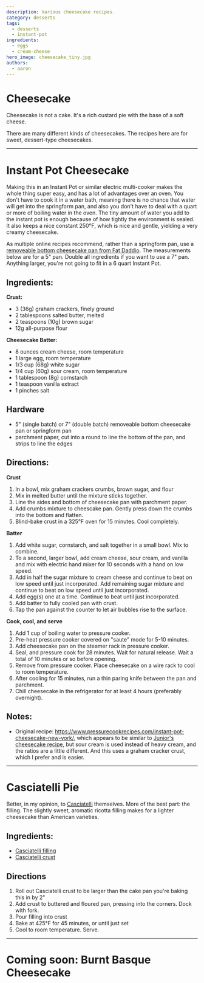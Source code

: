 ```yaml
---
description: Various cheesecake recipes.
category: desserts
tags:
  - desserts
  - instant-pot
ingredients:
  - eggs
  - cream-cheese
hero_image: cheesecake_tiny.jpg
authors:
  - aaron
---
```


# Cheesecake

Cheesecake is not a cake. It's a rich custard pie with the base of a soft cheese. 

There are many different kinds of cheesecakes. The recipes here are for sweet, dessert-type cheesecakes.

* * *

# Instant Pot Cheesecake

Making this in an Instant Pot or similar electric multi-cooker makes the whole thing super easy, and has a lot of advantages over an oven. You don't have to cook it in a water bath, meaning there is no chance that water will get into the springform pan, and also you don't have to deal with a quart or more of boiling water in the oven. The tiny amount of water you add to the instant pot is enough because of how tightly the environment is sealed. It also keeps a nice constant 250°F, which is nice and gentle, yielding a very creamy cheesecake.

As multiple online recipes recommend, rather than a springform pan, use a [removeable bottom cheesecake pan from Fat Daddio](https://shop.fatdaddios.com/products/cheesecake-pans). The measurements below are for a 5" pan. Double all ingredients if you want to use a 7" pan. Anything larger, you're not going to fit in a 6 quart Instant Pot.

## Ingredients:

**Crust:**

* 3 (36g) graham crackers, finely ground
* 2 tablespoons salted butter, melted
* 2 teaspoons (10g) brown sugar
* 12g all-purpose flour 

**Cheesecake Batter:**

* 8 ounces cream cheese, room temperature
* 1 large egg, room temperature
* 1/3 cup (68g) white sugar
* 1/4 cup (60g) sour cream, room temperature
* 1 tablespoon (8g) cornstarch
* 1 teaspoon vanilla extract
* 1 pinches salt

## Hardware

* 5" (single batch) or 7" (double batch) removeable bottom cheesecake pan or springform pan
* parchment paper, cut into a round to line the bottom of the pan, and strips to line the edges

## Directions:

**Crust**

1. In a bowl, mix graham crackers crumbs, brown sugar, and flour
2. Mix in melted butter until the mixture sticks together.
3. Line the sides and bottom of cheesecake pan with parchment paper.
4. Add crumbs mixture to cheescake pan. Gently press down the crumbs into the bottom and flatten.
5. Blind-bake crust in a 325°F oven for 15 minutes. Cool completely.

**Batter**

1. Add white sugar, cornstarch, and salt together in a small bowl. Mix to combine.
2. To a second, larger bowl, add cream cheese, sour cream, and vanilla and mix with electric hand mixer for 10 seconds with a hand on low speed.
3. Add in half the sugar mixture to cream cheese and continue to beat on low speed until just incorporated. Add remaining sugar mixture and continue to beat on low speed until just incorporated.
4. Add egg(s) one at a time. Continue to beat until just incorporated.
5. Add batter to fully cooled pan with crust.
6. Tap the pan against the counter to let air bubbles rise to the surface.

**Cook, cool, and serve**

1. Add 1 cup of boiling water to pressure cooker. 
2. Pre-heat pressure cooker covered on "saute" mode for 5-10 minutes.
3. Add cheesecake pan on the steamer rack in pressure cooker.
4. Seal, and pressure cook for 28 minutes. Wait for natural release. Wait a total of 10 minutes or so before opening.
5. Remove from pressure cooker. Place cheesecake on a wire rack to cool to room temperature.
6. After cooling for 15 minutes, run a thin paring knife between the pan and parchment. 
7. Chill cheesecake in the refrigerator for at least 4 hours (preferably overnight).

## Notes:

* Original recipe: <https://www.pressurecookrecipes.com/instant-pot-cheesecake-new-york/>, which appears to be similar to [Junior's cheesecake recipe](https://www.food.com/recipe/juniors-famous-cheesecake-17927), but sour cream is used instead of heavy cream, and the ratios are a little different. And this uses a graham cracker crust, which I prefer and is easier.

* * *

# Casciatelli Pie

Better, in my opinion, to [Casciatelli](./Casciatelli.html) themselves. More of the best part: the filling. The slightly sweet, aromatic ricotta filling makes for a lighter cheesecake than American varieties.

## Ingredients:

- [Casciatelli filling](./Casciatelli.html)
- [Casciatelli crust](./Casciatelli.html)

## Directions

1. Roll out Casciatelli crust to be larger than the cake pan you're baking this in by 2"
2. Add crust to  buttered and floured pan, pressing into the corners. Dock with fork.
3. Pour filling into crust
4. Bake at 425°F for 45 minutes, or until just set
5. Cool to room temperature. Serve.

* * *

# Coming soon: Burnt Basque Cheesecake
